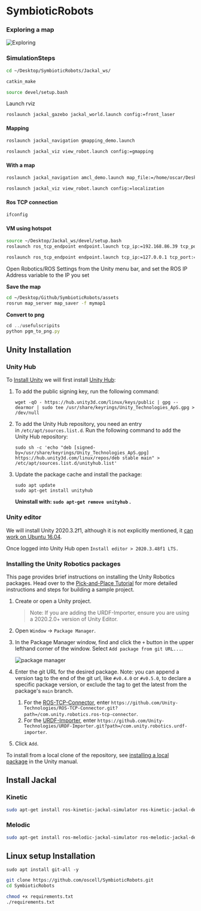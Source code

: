 # SymbioticRobots

### Exploring a map
![Exploring](assets/Exploring_gif.gif)

### SimulationSteps

```bash
cd ~/Desktop/SymbioticRobots/Jackal_ws/
```

```bash
catkin_make
```

```bash
source devel/setup.bash
```

Launch rviz

```bash
roslaunch jackal_gazebo jackal_world.launch config:=front_laser
```

#### Mapping
```bash
roslaunch jackal_navigation gmapping_demo.launch
```


```bash
roslaunch jackal_viz view_robot.launch config:=gmapping
```
#### With a map
```bash
roslaunch jackal_navigation amcl_demo.launch map_file:=/home/oscar/Desktop/SymbioticRobots/assets/full_map.yml
```

```bash
roslaunch jackal_viz view_robot.launch config:=localization
```
#### Ros TCP connection

```bash
ifconfig
```

#### VM using hotspot
```bash
source ~/Desktop/Jackal_ws/devel/setup.bash
roslaunch ros_tcp_endpoint endpoint.launch tcp_ip:=192.168.86.39 tcp_port:=10000
```


```bash
roslaunch ros_tcp_endpoint endpoint.launch tcp_ip:=127.0.0.1 tcp_port:=10000
```

Open Robotics/ROS Settings from the Unity menu bar, and set the ROS IP Address variable to the IP you set



************************Save the map************************

```bash
cd ~/Desktop/Github/SymbioticRobots/assets
rosrun map_server map_saver -f mymap1
```

****************************Convert to png****************************

```jsx
cd ../usefulscripits
python pgm_to_png.py
```

## Unity Installation

### Unity Hub

To [Install Unity](https://unity.com/download) we will first install [Unity Hub](https://docs.unity3d.com/hub/manual/InstallHub.html#install-hub-linux):

1. To add the public signing key, run the following command:
    
    ```
    wget -qO - https://hub.unity3d.com/linux/keys/public | gpg --dearmor | sudo tee /usr/share/keyrings/Unity_Technologies_ApS.gpg > /dev/null
    
    ```
    
2. To add the Unity Hub repository, you need an entry in `/etc/apt/sources.list.d`. Run the following command to add the Unity Hub repository:
    
    ```
    sudo sh -c 'echo "deb [signed-by=/usr/share/keyrings/Unity_Technologies_ApS.gpg] https://hub.unity3d.com/linux/repos/deb stable main" > /etc/apt/sources.list.d/unityhub.list'
    
    ```
    
3. Update the package cache and install the package:
    
    ```
    sudo apt update
    sudo apt-get install unityhub
    ```
    
    **Uninstall with: `sudo apt-get remove unityhub` .**
    

### Unity editor

We will install Unity 2020.3.2f1, although it is not explicitly mentioned, it [can work on Ubuntu 16.04](https://docs.unity3d.com/2020.1/Documentation/Manual/system-requirements.html).

Once logged into Unity Hub open `Install editor > 2020.3.48f1 LTS.`


### Installing the Unity Robotics packages

This page provides brief instructions on installing the Unity Robotics packages. Head over to the [Pick-and-Place Tutorial](https://github.com/Unity-Technologies/Unity-Robotics-Hub/blob/main/tutorials/pick_and_place/README.md) for more detailed instructions and steps for building a sample project.

1. Create or open a Unity project.
    
    > Note: If you are adding the URDF-Importer, ensure you are using a 2020.2.0+ version of Unity Editor.
    > 
2. Open `Window` -> `Package Manager`.
3. In the Package Manager window, find and click the `+` button in the upper lefthand corner of the window. Select `Add package from git URL...`.
    
    ![package manager](https://github.com/Unity-Technologies/Unity-Robotics-Hub/raw/main/images/packman.png)
    
4. Enter the git URL for the desired package. Note: you can append a version tag to the end of the git url, like `#v0.4.0` or `#v0.5.0`, to declare a specific package version, or exclude the tag to get the latest from the package's `main` branch.
    1. For the [ROS-TCP-Connector](https://github.com/Unity-Technologies/ROS-TCP-Connector), enter `https://github.com/Unity-Technologies/ROS-TCP-Connector.git?path=/com.unity.robotics.ros-tcp-connector`.
    2. For the [URDF-Importer](https://github.com/Unity-Technologies/URDF-Importer), enter `https://github.com/Unity-Technologies/URDF-Importer.git?path=/com.unity.robotics.urdf-importer`.
5. Click `Add`.

To install from a local clone of the repository, see [installing a local package](https://docs.unity3d.com/Manual/upm-ui-local.html) in the Unity manual.

## Install Jackal
### Kinetic

```bash
sudo apt-get install ros-kinetic-jackal-simulator ros-kinetic-jackal-desktop ros-kinetic-jackal-navigation
```
### Melodic
```bash
sudo apt-get install ros-melodic-jackal-simulator ros-melodic-jackal-desktop ros-melodic-jackal-navigation
```

## Linux setup Installation
```
sudo apt install git-all -y
```

```bash
git clone https://github.com/oscell/SymbioticRobots.git
cd SymbioticRobots
```

```bash
chmod +x requirements.txt
./requirements.txt
```
